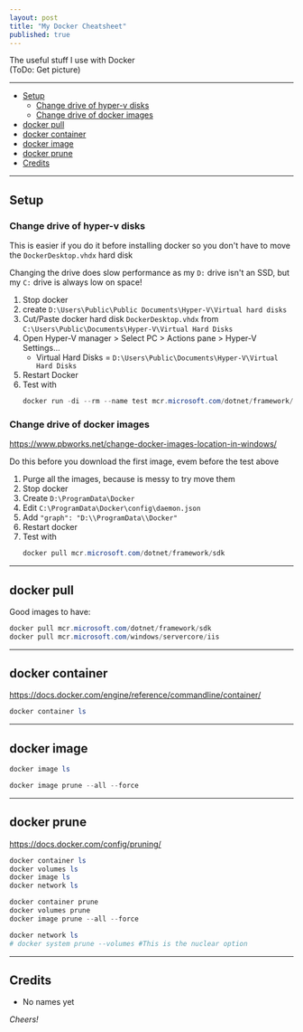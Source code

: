 ```yaml
---
layout: post
title: "My Docker Cheatsheet"
published: true
---
```


The useful stuff I use with Docker  
(ToDo: Get picture)

----------------------------------------

+ [Setup](#setup)
  + [Change drive of hyper-v disks](#change-drive-of-hyper-v-disks)
  + [Change drive of docker images](#change-drive-of-docker-images)
+ [docker pull](#docker-pull)
+ [docker container](#docker-container)
+ [docker image](#docker-image)
+ [docker prune](#docker-prune)
+ [Credits](#credits)    

----------------------------------------

## Setup ##

### Change drive of hyper-v disks ###

This is easier if you do it before installing docker so you don't have to move the `DockerDesktop.vhdx` hard disk

Changing the drive does slow performance as my `D:` drive isn't an SSD, but my `C:` drive is always low on space!

01. Stop docker
02. create `D:\Users\Public\Public Documents\Hyper-V\Virtual hard disks`
03. Cut/Paste docker hard disk `DockerDesktop.vhdx` from
`C:\Users\Public\Documents\Hyper-V\Virtual Hard Disks`
04. Open Hyper-V manager > Select PC > Actions pane > Hyper-V Settings...
    + Virtual Hard Disks = `D:\Users\Public\Documents\Hyper-V\Virtual Hard Disks`
05. Restart Docker
06. Test with  
    ```powershell
    docker run -di --rm --name test mcr.microsoft.com/dotnet/framework/sdk
    ```

### Change drive of docker images ###

<https://www.pbworks.net/change-docker-images-location-in-windows/>

Do this before you download the first image, evem before the test above

01. Purge all the images, because is messy to try move them
02. Stop docker
03. Create `D:\ProgramData\Docker`
04. Edit `C:\ProgramData\Docker\config\daemon.json`
05. Add `"graph": "D:\\ProgramData\\Docker"`
06. Restart docker
07. Test with 
    ```powershell
    docker pull mcr.microsoft.com/dotnet/framework/sdk
    ```

----------------------------------------

## docker pull ##

Good images to have:

```powershell
docker pull mcr.microsoft.com/dotnet/framework/sdk
docker pull mcr.microsoft.com/windows/servercore/iis
```

----------------------------------------

## docker container ##

<https://docs.docker.com/engine/reference/commandline/container/>

```powershell
docker container ls
```
----------------------------------------

## docker image ##

```powershell
docker image ls

docker image prune --all --force
```
----------------------------------------

## docker prune ##

<https://docs.docker.com/config/pruning/>

```powershell
docker container ls
docker volumes ls
docker image ls
docker network ls

docker container prune
docker volumes prune
docker image prune --all --force

docker network ls
# docker system prune --volumes #This is the nuclear option
```

----------------------------------------

## Credits ##

+ No names yet

_Cheers!_

